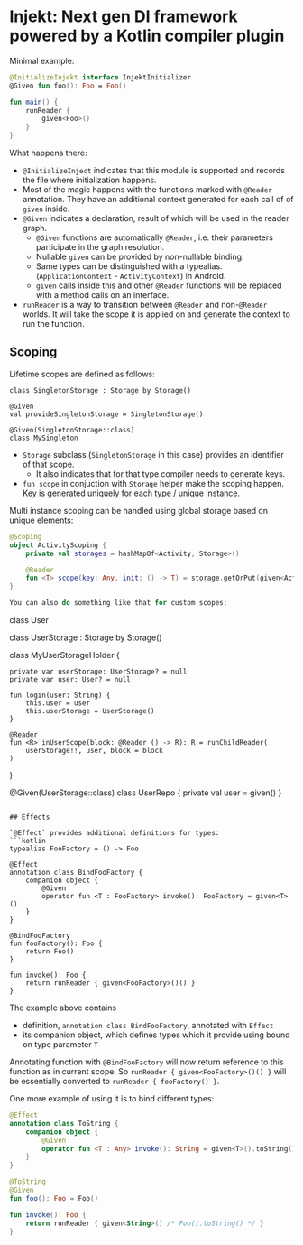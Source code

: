 # Injekt: Next gen DI framework powered by a Kotlin compiler plugin

Minimal example:
```kotlin
@InitializeInjekt interface InjektInitializer
@Given fun foo(): Foo = Foo()

fun main() {
    runReader { 
        given<Foo>()
    }
}
```

What happens there:
- `@InitializeInject` indicates that this module is supported and records the file where initialization happens.
- Most of the magic happens with the functions marked with `@Reader` annotation. They have an additional context generated for each call of of `given` inside.
- `@Given` indicates a declaration, result of which will be used in the reader graph.
  - `@Given` functions are automatically `@Reader`, i.e. their parameters participate in the graph resolution.
  - Nullable `given` can be provided by non-nullable binding.
  - Same types can be distinguished with a typealias. (`ApplicationContext` - `ActivityContext`) in Android.
  - `given` calls inside this and other `@Reader` functions will be replaced with a method calls on an interface.
- `runReader` is a way to transition between `@Reader` and non-`@Reader` worlds. It will take the scope it is applied on and generate the context to run the function. 

## Scoping
Lifetime scopes are defined as follows:
```
class SingletonStorage : Storage by Storage()

@Given
val provideSingletonStorage = SingletonStorage()

@Given(SingletonStorage::class)
class MySingleton
```

- `Storage` subclass (`SingletonStorage` in this case) provides an identifier of that scope.
  - It also indicates that for that type compiler needs to generate keys.
- `fun scope` in conjuction with `Storage` helper make the scoping happen. Key is generated uniquely for each type / unique instance.

Multi instance scoping can be handled using global storage based on unique elements:
```kotlin
@Scoping
object ActivityScoping {
    private val storages = hashMapOf<Activity, Storage>()

    @Reader
    fun <T> scope(key: Any, init: () -> T) = storage.getOrPut(given<Activity>(), Storage()).scope(key, init)
}

You can also do something like that for custom scopes:
```
class User

class UserStorage : Storage by Storage()

class MyUserStorageHolder {
    
    private var userStorage: UserStorage? = null
    private var user: User? = null
    
    fun login(user: String) {
        this.user = user
        this.userStorage = UserStorage()
    }
    
    @Reader
    fun <R> inUserScope(block: @Reader () -> R): R = runChildReader(
        userStorage!!, user, block = block
    )
    
}

@Given(UserStorage::class)
class UserRepo {
    private val user = given<User>()
}
```

## Effects 

`@Effect` provides additional definitions for types:
```kotlin
typealias FooFactory = () -> Foo
        
@Effect
annotation class BindFooFactory {
    companion object {
        @Given
        operator fun <T : FooFactory> invoke(): FooFactory = given<T>()
    }
}

@BindFooFactory
fun fooFactory(): Foo {
    return Foo()
}

fun invoke(): Foo { 
    return runReader { given<FooFactory>()() }
}
```
The example above contains
  - definition, `annotation class BindFooFactory`, annotated with `Effect`
  - its companion object, which defines types which it provide using bound on type parameter `T`

Annotating function with `@BindFooFactory` will now return reference to this function as in current scope.
So `runReader { given<FooFactory>()() }` will be essentially converted to `runReader { fooFactory() }`.

One more example of using it is to bind different types:
```kotlin
@Effect
annotation class ToString {
    companion object {
        @Given
        operator fun <T : Any> invoke(): String = given<T>().toString()
    }
}

@ToString
@Given
fun foo(): Foo = Foo()

fun invoke(): Foo { 
    return runReader { given<String>() /* Foo().toString() */ }
}
```
